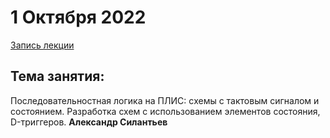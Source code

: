 # 1 Октября 2022
[Запись лекции](https://youtu.be/KT4c1pjUBXY)

## Тема занятия: 
Последовательностная логика на ПЛИС: cхемы с тактовым сигналом и состоянием.
Разработка схем с использованием элементов состояния, D-триггеров.
**Александр Силантьев**
